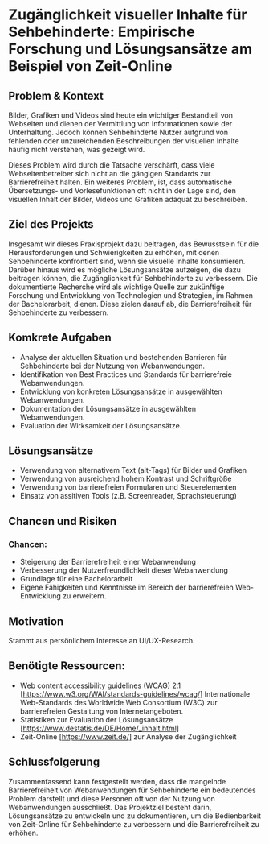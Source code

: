 # Zugänglichkeit visueller Inhalte für Sehbehinderte: Empirische Forschung und Lösungsansätze am Beispiel von Zeit-Online

## Problem & Kontext
Bilder, Grafiken und Videos sind heute ein wichtiger Bestandteil von Webseiten und dienen der Vermittlung von Informationen sowie der Unterhaltung. Jedoch können Sehbehinderte Nutzer aufgrund von fehlenden oder unzureichenden Beschreibungen der visuellen Inhalte häufig nicht verstehen, was gezeigt wird. 

Dieses Problem wird durch die Tatsache verschärft, dass viele Webseitenbetreiber sich nicht an die gängigen Standards zur Barrierefreiheit halten. Ein weiteres Problem, ist, dass automatische Übersetzungs- und Vorlesefunktionen oft nicht in der Lage sind, den visuellen Inhalt der Bilder, Videos und Grafiken adäquat zu beschreiben.

## Ziel des Projekts
Insgesamt wir dieses Praxisprojekt dazu beitragen, das Bewusstsein für die Herausforderungen und Schwierigkeiten zu erhöhen, mit denen Sehbehinderte konfrontiert sind, wenn sie visuelle Inhalte konsumieren. Darüber hinaus wird es mögliche Lösungsansätze aufzeigen, die dazu beitragen können, die Zugänglichkeit für Sehbehinderte zu verbessern. Die dokumentierte Recherche wird als wichtige Quelle zur zukünftige Forschung und Entwicklung von Technologien und Strategien, im Rahmen der Bachelorarbeit, dienen. Diese zielen darauf ab, die Barrierefreiheit für Sehbehinderte zu verbessern.

## Komkrete Aufgaben
* Analyse der aktuellen Situation und bestehenden Barrieren für Sehbehinderte bei der Nutzung von Webanwendungen.
* Identifikation von Best Practices und Standards für barrierefreie Webanwendungen.
* Entwicklung von konkreten Lösungsansätze in ausgewählten Webanwendungen.
* Dokumentation der Lösungsansätze in ausgewählten Webanwendungen.
* Evaluation der Wirksamkeit der Lösungsansätze.

## Lösungsansätze
* Verwendung von alternativem Text (alt-Tags) für Bilder und Grafiken
* Verwendung von ausreichend hohem Kontrast und Schriftgröße
* Verwendung von barrierefreien Formularen und Steuerelementen
* Einsatz von assitiven Tools (z.B. Screenreader, Sprachsteuerung)

## Chancen und Risiken
### Chancen:
* Steigerung der Barrierefreiheit einer Webanwendung
* Verbesserung der Nutzerfreundlichkeit dieser Webanwendung
* Grundlage für eine Bachelorarbeit
* Eigene Fähigkeiten und Kenntnisse im Bereich der barrierefreien Web-Entwicklung zu erweitern.

## Motivation
Stammt aus persönlichem Interesse an UI/UX-Research.

## Benötigte Ressourcen:
* Web content accessibility guidelines (WCAG) 2.1 [https://www.w3.org/WAI/standards-guidelines/wcag/] Internationale Web-Standards des Worldwide Web Consortium (W3C) zur barrierefreien Gestaltung von Internetangeboten.
* Statistiken zur Evaluation der Lösungsansätze [https://www.destatis.de/DE/Home/_inhalt.html]
* Zeit-Online [https://www.zeit.de/] zur Analyse der Zugänglichkeit

## Schlussfolgerung
Zusammenfassend kann festgestellt werden, dass die mangelnde Barrierefreiheit von Webanwendungen für Sehbehinderte ein bedeutendes Problem darstellt und diese Personen oft von der Nutzung von Webanwendungen ausschließt. Das Projektziel besteht darin, Lösungsansätze zu entwickeln und zu dokumentieren, um die Bedienbarkeit von Zeit-Online für Sehbehinderte zu verbessern und die Barrierefreiheit zu erhöhen. 


